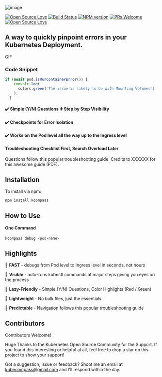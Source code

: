 
![image](https://drive.google.com/uc?export=view&id=1_8y9jYwp1cFnVYDLkO34DEEdf_cipICh)


[![Open Source Love](https://badges.frapsoft.com/os/mit/mit.svg?v=102)](https://github.com/ellerbrock/open-source-badge/)
[![Build Status](https://travis-ci.org/boennemann/badges.svg?branch=master)](https://travis-ci.org/boennemann/badges)
[![NPM version](https://badge.fury.io/js/badge-list.svg)](http://badge.fury.io/js/badge-list)
[![PRs Welcome](https://img.shields.io/badge/PRs-welcome-brightgreen.svg?style=flat-square)](http://makeapullrequest.com)
[![Open Source Love](https://badges.frapsoft.com/os/v1/open-source.svg?v=102)](https://github.com/ellerbrock/open-source-badge/)


## A way to quickly pinpoint errors in your Kubernetes Deployment.



GIF


### Code Snippet
```javascript
if (await pod.isRunContainerError()) {
    console.log(
      colors.green(`The issue is likely to be with Mounting Volumes`)
    );
  }
```

#### :heavy_check_mark: Simple (Y/N) Questions :heavy_plus_sign: Step by Step Visibility

#### :heavy_check_mark: Checkpoints for Error Isolation

#### :heavy_check_mark: Works on the Pod level all the way up to the Ingress level


#### Troubleshooting Checklist First, Search Overload Later 

Questions follow this popular troubleshooting guide. Credits to XXXXXX for this awesome guide (PDF).



## Installation

To install via npm:

```sh
npm install kcompass
```

## How to Use


#### One Command

```sh
kcompass debug <pod-name>
```


## Highlights

:rocket:  **FAST** - debugs from Pod level to Ingress level in seconds, not hours

:mag_right: **Visible** - auto-runs kubectl commands at major steps giving you eyes on the process

:vertical_traffic_light: **Lazy-Friendly** - Simple (Y/N) Questions, Color Highlights (Red / Green) 

:page_facing_up: **Lightweight** - No bulk files, just the essentials

:compass: **Predictable** - Navigation follows this popular troubleshooting guide


## Contributors

Contributors Welcome!

Huge Thanks to the Kubernetes Open Source Community for the Support. If you found this interesting or helpful at all, feel free to drop a star on this project to show your support!

Got a suggestion, issue or feedback? Shoot me an email at kubecompass@gmail.com and I'll respond within the day. 



